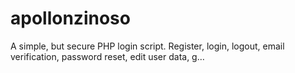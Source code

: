 # apollonzinoso
A simple, but secure PHP login script. Register, login, logout, email verification, password reset, edit user data, g…
